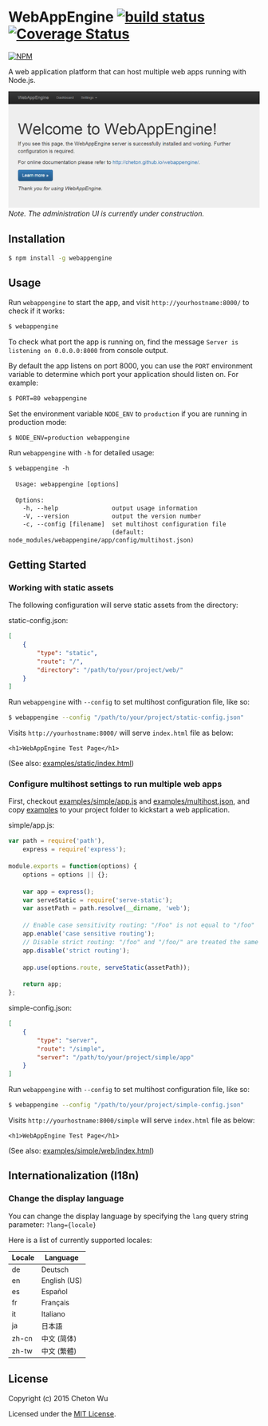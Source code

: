 # WebAppEngine [![build status](https://travis-ci.org/cheton/webappengine.svg?branch=master)](https://travis-ci.org/cheton/webappengine) [![Coverage Status](https://coveralls.io/repos/cheton/webappengine/badge.svg)](https://coveralls.io/r/cheton/webappengine)

[![NPM](https://nodei.co/npm/webappengine.png?downloads=true&stars=true)](https://nodei.co/npm/webappengine/)    

A web application platform that can host multiple web apps running with Node.js.

![WebAppEngine](https://raw.githubusercontent.com/cheton/webappengine/master/media/screenshot.png)
<i>Note. The administration UI is currently under construction.</i>

## Installation
```bash
$ npm install -g webappengine
```

## Usage
Run `webappengine` to start the app, and visit `http://yourhostname:8000/` to check if it works:

```bash
$ webappengine
```

To check what port the app is running on, find the message `Server is listening on 0.0.0.0:8000` from console output.

By default the app listens on port 8000, you can use the `PORT` environment variable to determine which port your application should listen on. For example:
```bash
$ PORT=80 webappengine
```

Set the environment variable `NODE_ENV` to `production` if you are running in production mode:
```bash
$ NODE_ENV=production webappengine
```

Run `webappengine` with `-h` for detailed usage:
```
$ webappengine -h

  Usage: webappengine [options]
  
  Options:
    -h, --help               output usage information
    -V, --version            output the version number
    -c, --config [filename]  set multihost configuration file
                             (default: node_modules/webappengine/app/config/multihost.json)
```

## Getting Started

### Working with static assets
The following configuration will serve static assets from the directory:

static-config.json:
```json
[
    {
        "type": "static",
        "route": "/",
        "directory": "/path/to/your/project/web/"
    }
]
```

Run `webappengine` with `--config` to set multihost configuration file, like so:
```bash
$ webappengine --config "/path/to/your/project/static-config.json"
```

Visits `http://yourhostname:8000/` will serve `index.html` file as below:
```
<h1>WebAppEngine Test Page</h1>
```
(See also: [examples/static/index.html](examples/static/index.html))

### Configure multihost settings to run multiple web apps
First, checkout [examples/simple/app.js](examples/simple/app.js) and [examples/multihost.json](examples/multihost.json), and copy [examples](examples) to your project folder to kickstart a web application.

simple/app.js:
```js
var path = require('path'),
    express = require('express');

module.exports = function(options) {
    options = options || {};

    var app = express();
    var serveStatic = require('serve-static');
    var assetPath = path.resolve(__dirname, 'web');

    // Enable case sensitivity routing: "/Foo" is not equal to "/foo"
    app.enable('case sensitive routing');
    // Disable strict routing: "/foo" and "/foo/" are treated the same
    app.disable('strict routing');

    app.use(options.route, serveStatic(assetPath));

    return app;
};
```

simple-config.json:
```json
[
    {
        "type": "server",
        "route": "/simple",
        "server": "/path/to/your/project/simple/app"
    }
]
```

Run `webappengine` with `--config` to set multihost configuration file, like so:
```bash
$ webappengine --config "/path/to/your/project/simple-config.json"
```

Visits `http://yourhostname:8000/simple` will serve `index.html` file as below:
```
<h1>WebAppEngine Test Page</h1>
```
(See also: [examples/simple/web/index.html](examples/simple/web/index.html))

## Internationalization (I18n)
### Change the display language
You can change the display language by specifying the `lang` query string parameter: `?lang={locale}`

Here is a list of currently supported locales:

Locale | Language
------ | --------
de     | Deutsch
en     | English (US)
es     | Español
fr     | Français
it     | Italiano
ja     | 日本語
zh-cn  | 中文 (简体)
zh-tw  | 中文 (繁體)

## License

Copyright (c) 2015 Cheton Wu

Licensed under the [MIT License](https://github.com/cheton/webappengine/blob/master/LICENSE).
